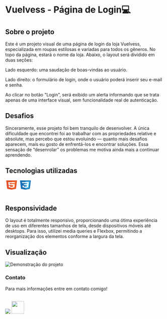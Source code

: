 # Vuelvess - Página de Login💻

## Sobre o projeto
Este é um projeto visual de uma página de login da loja Vuelvess, especializada em roupas estilosas e variadas para todos os gêneros.
No topo da página, estará o nome da loja.
Abaixo, o layout será dividido em duas seções:

Lado esquerdo: uma saudação de boas-vindas ao usuário.

Lado direito: o formulário de login, onde o usuário poderá inserir seu e-mail e senha.

Ao clicar no botão "Login", será exibido um alerta informando que se trata apenas de uma interface visual, sem funcionalidade real de autenticação.

## Desafios
Sinceramente, esse projeto foi bem tranquilo de desenvolver.
A única dificuldade que encontrei foi ao trabalhar com as propriedades relative e absolute, mas percebo que estou evoluindo — quanto mais desafios aparecem, mais eu gosto de enfrentá-los e encontrar soluções. Essa sensação de “desenrolar” os problemas me motiva ainda mais a continuar aprendendo.


## Tecnologias utilizadas
<div style="display: inline_block">
  <img align="center" alt="HTML" height="30" width="40" src="https://raw.githubusercontent.com/devicons/devicon/master/icons/html5/html5-original.svg">
  <img align="center" alt="CSS" height="30" width="40" src="https://raw.githubusercontent.com/devicons/devicon/master/icons/css3/css3-original.svg">
</div><br>


## Responsividade
O layout é totalmente responsivo, proporcionando uma ótima experiência de uso em diferentes tamanhos de tela, desde dispositivos móveis até desktops.
Para isso, utilizei media queries e Flexbox, permitindo a reorganização dos elementos conforme a largura da tela.


## Visualização
![Demonstração do projeto](./src/design/Tela-login-gif.gif)

### Contato
Para mais informações entre em contato comigo!

<div style="display: inline_block"><br> 
  <a href="https://www.linkedin.com/feed/" target="_blank"><img src="https://img.shields.io/badge/-LinkedIn-%230077B5?style=for-the-badge&logo=linkedin&logoColor=white" target="_blank"></a>
  <a href="https://wa.me/5517996417374" target="_blank"><img  height="40" width="40" src="https://github.com/user-attachments/assets/da75e70c-b550-4684-8548-ff61fecc7c7e" target="_blank"></a>
</div>
